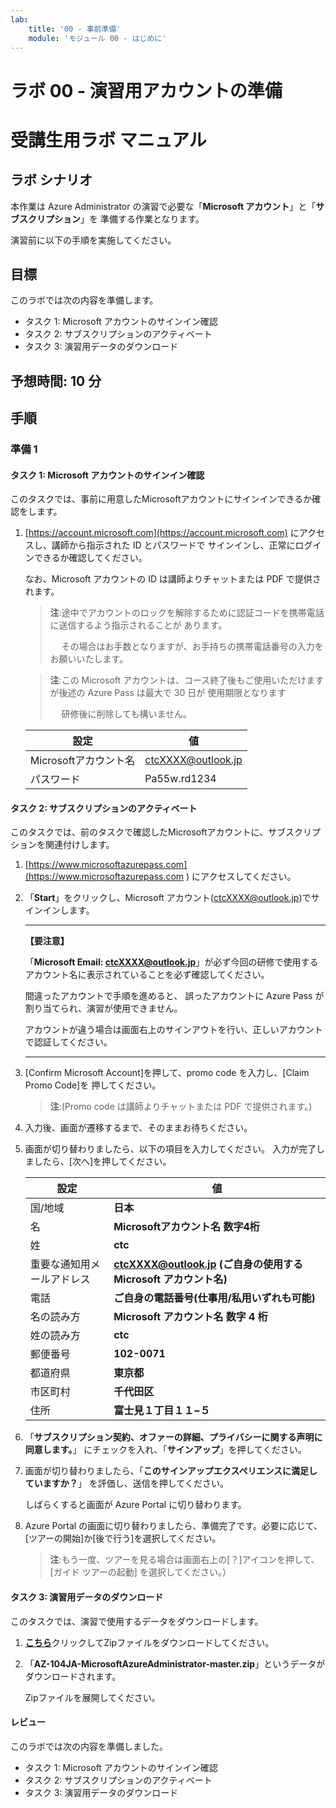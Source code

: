 ```yaml
---
lab:
    title: '00 - 事前準備'
    module: 'モジュール 00 - はじめに'
---
```


# ラボ 00 - 演習用アカウントの準備

# 受講生用ラボ マニュアル

## ラボ シナリオ

本作業は Azure Administrator の演習で必要な「**Microsoft アカウント**」と「**サブスクリプション**」を 準備する作業となります。

演習前に以下の手順を実施してください。

## 目標

このラボでは次の内容を準備します。

+ タスク 1: Microsoft アカウントのサインイン確認
+ タスク 2: サブスクリプションのアクティベート
+ タスク 3: 演習用データのダウンロード

## 予想時間: 10 分

## 手順

### 準備 1

#### タスク 1: Microsoft アカウントのサインイン確認

このタスクでは、事前に用意したMicrosoftアカウントにサインインできるか確認をします。

1. [https://account.microsoft.com](https://account.microsoft.com) にアクセスし、講師から指示された ID とパスワードで サインインし、正常にログインできるか確認してください。 

    なお、Microsoft アカウントの ID は講師よりチャットまたは PDF で提供されます。

    > **注**:途中でアカウントのロックを解除するために認証コードを携帯電話に送信するよう指示されることが あります。
    >
    > 　 その場合はお手数となりますが、お手持ちの携帯電話番号の入力をお願いいたします。

    > **注**:この Microsoft アカウントは、コース終了後もご使用いただけますが後述の Azure Pass は最大で 30 日が 使用期限となります
    >
    > 　  研修後に削除しても構いません。

    | 設定                  | 値                 |
    | --------------------- | ------------------ |
    | Microsoftアカウント名 | ctcXXXX@outlook.jp |
    | パスワード            | Pa55w.rd1234       |

#### タスク 2: サブスクリプションのアクティベート

このタスクでは、前のタスクで確認したMicrosoftアカウントに、サブスクリプションを関連付けします。

1. [https://www.microsoftazurepass.com](https://www.microsoftazurepass.com ) にアクセスしてください。

1. 「**Start**」をクリックし、Microsoft アカウント(ctcXXXX@outlook.jp)でサインインします。

    ------

    **【要注意】**

    「**Microsoft Email: ctcXXXX@outlook.jp**」が必ず今回の研修で使用するアカウント名に表示されていることを必ず確認してください。

    間違ったアカウントで手順を進めると、 誤ったアカウントに Azure Pass が割り当てられ、演習が使用できません。 

    アカウントが違う場合は画面右上のサインアウトを行い、正しいアカウントで認証してください。

    ------

    

1. [Confirm Microsoft Account]を押して、promo code を入力し、[Claim Promo Code]を 押してください。

    > **注**:(Promo code は講師よりチャットまたは PDF で提供されます。)

1. 入力後、画面が遷移するまで、そのままお待ちください。

1. 画面が切り替わりましたら、以下の項目を入力してください。 入力が完了しましたら、[次へ]を押してください。

    | 設定 | 値 |
    | --- | --- |
    | 国/地域 | **日本** |
    | 名 | **Microsoftアカウント名 数字4桁** |
    | 姓 | **ctc** |
    | 重要な通知用メールアドレス | **ctcXXXX@outlook.jp (ご自身の使用する Microsoft アカウント名)** |
    | 電話                       | **ご自身の電話番号(仕事用/私用いずれも可能)**                |
    | 名の読み方 | **Microsoft アカウント名 数字 4 桁** |
    | 姓の読み方                 | **ctc**                                                      |
    | 郵便番号                   | **102-0071**                                                 |
    | 都道府県                   | **東京都** |
    | 市区町村                   | **千代田区** |
    | 住所                       | **富士見１丁目１１−５** |

1. 「**サブスクリプション契約、オファーの詳細、プライバシーに関する声明に同意します。**」 にチェックを入れ、「**サインアップ**」を押してください。

1. 画面が切り替わりましたら、「**このサインアップエクスペリエンスに満足していますか？**」 を評価し、送信を押してください。

    しばらくすると画面が Azure Portal に切り替わります。

1. Azure Portal の画面に切り替わりましたら、準備完了です。必要に応じて、[ツアーの開始]か[後で行う]を選択してください。

    > **注**:もう一度、ツアーを見る場合は画面右上の[？]アイコンを押して、[ガイド ツアーの起動] を選択してください。）

#### タスク 3:  演習用データのダウンロード

このタスクでは、演習で使用するデータをダウンロードします。

1. [**こちら**](https://github.com/MicrosoftLearning/AZ-104JA-MicrosoftAzureAdministrator/archive/master.zip)クリックしてZipファイルをダウンロードしてください。

1. 「**AZ-104JA-MicrosoftAzureAdministrator-master.zip**」というデータがダウンロードされます。

    Zipファイルを展開してください。

    

#### レビュー

このラボでは次の内容を準備しました。

- タスク 1: Microsoft アカウントのサインイン確認
- タスク 2: サブスクリプションのアクティベート
- タスク 3: 演習用データのダウンロード
